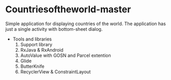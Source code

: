 # Countriesoftheworld-master
Simple application for displaying countries of the world.
The application has just a single activity with bottom-sheet dialog. 

- Tools and libraries  
  1. Support library 
  2. RxJava & RxAndroid 
  3. AutoValue with GOSN and Parcel extention 
  4. Glide
  5. ButterKnife 
  6. RecyclerView & ConstraintLayout
